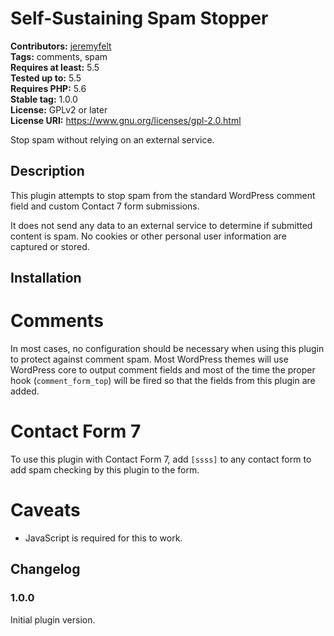 # Self-Sustaining Spam Stopper #
**Contributors:** [jeremyfelt](https://profiles.wordpress.org/jeremyfelt)  
**Tags:** comments, spam  
**Requires at least:** 5.5  
**Tested up to:** 5.5  
**Requires PHP:** 5.6  
**Stable tag:** 1.0.0  
**License:** GPLv2 or later  
**License URI:** https://www.gnu.org/licenses/gpl-2.0.html  

Stop spam without relying on an external service.

## Description ##

This plugin attempts to stop spam from the standard WordPress comment field and custom Contact 7 form submissions.

It does not send any data to an external service to determine if submitted content is spam. No cookies or other personal user information are captured or stored.

## Installation ##

# Comments #

In most cases, no configuration should be necessary when using this plugin to protect against comment spam. Most WordPress themes will use WordPress core to output comment fields and most of the time the proper hook (`comment_form_top`) will be fired so that the fields from this plugin are added.

# Contact Form 7 #

To use this plugin with Contact Form 7, add `[ssss]` to any contact form to add spam checking by this plugin to the form.

# Caveats #

* JavaScript is required for this to work.

## Changelog ##

### 1.0.0 ###
Initial plugin version.
